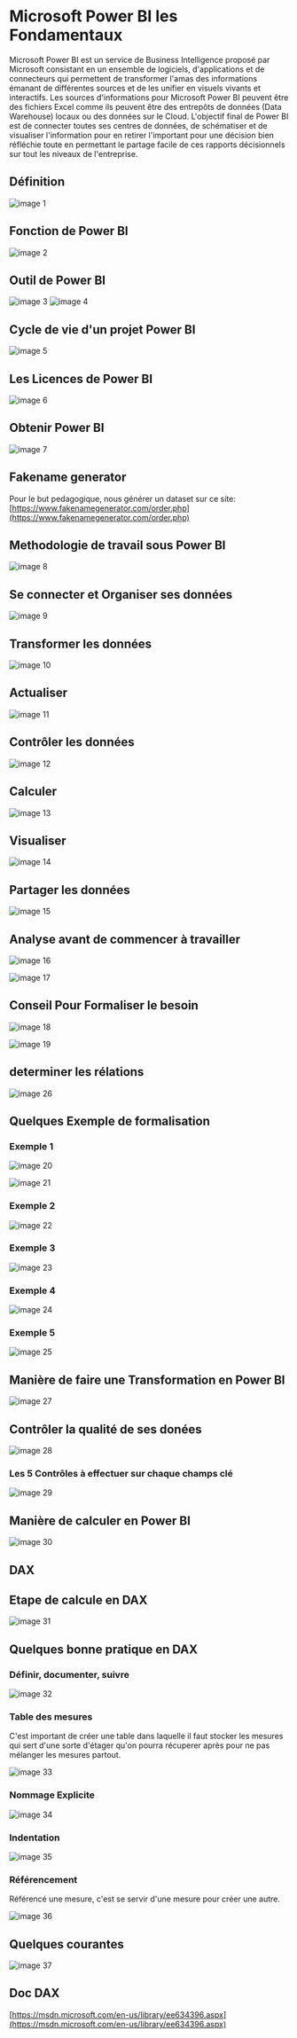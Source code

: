 # Microsoft Power BI les Fondamentaux
Microsoft Power BI est un service de Business Intelligence proposé par Microsoft consistant en un ensemble de logiciels, d'applications et de connecteurs qui permettent de transformer l'amas des informations émanant de différentes sources et de les unifier en visuels vivants et interactifs. Les sources d'informations pour Microsoft Power BI peuvent être des fichiers Excel comme ils peuvent être des entrepôts de données (Data Warehouse) locaux ou des données sur le Cloud. L'objectif final de Power BI est de connecter toutes ses centres de données, de schématiser et de visualiser l'information pour en retirer l'important pour une décision bien réfléchie toute en permettant le partage facile de ces rapports décisionnels sur tout les niveaux de l'entreprise.

## Définition
![image 1](images/1.png)

## Fonction de Power BI
![image 2](images/2.png)


## Outil de Power BI
![image 3](images/3.png)
![image 4](images/4.png)

## Cycle de vie d'un projet Power BI
![image 5](images/5.png)

## Les Licences de Power BI
![image 6](images/6.png)

## Obtenir Power BI
![image 7](images/7.png)

## Fakename generator
Pour le but pedagogique, nous générer un dataset sur ce site:
[https://www.fakenamegenerator.com/order.php](https://www.fakenamegenerator.com/order.php)

## Methodologie de travail sous Power BI

![image 8](images/8.png)

## Se connecter et Organiser ses données
![image 9](images/9.png)

## Transformer les données 
![image 10](images/10.png)

## Actualiser
![image 11](images/11.png)

## Contrôler les données
![image 12](images/12.png)

## Calculer 
![image 13](images/13.png)

## Visualiser
![image 14](images/14.png)

## Partager les données
![image 15](images/15.png)

## Analyse avant de commencer à travailler
![image 16](images/16.png)

![image 17](images/17.png)

## Conseil Pour Formaliser le besoin
![image 18](images/18.png)

![image 19](images/19.png)

## determiner les rélations
![image 26](images/26.png)

## Quelques Exemple de formalisation 
### Exemple 1
![image 20](images/20.png)

![image 21](images/21.png)

### Exemple 2

![image 22](images/22.png)

### Exemple 3

![image 23](images/23.png)

### Exemple 4

![image 24](images/24.png)

### Exemple 5

![image 25](images/25.png)

## Manière de faire une Transformation en Power BI
![image 27](images/27.png)

## Contrôler la qualité de ses donées
![image 28](images/28.png)

### Les 5 Contrôles à effectuer sur chaque champs clé
![image 29](images/29.png)

## Manière de calculer en Power BI
![image 30](images/30.png)

## DAX
## Etape de calcule en DAX
![image 31](images/31.png)

## Quelques bonne pratique en DAX
### Définir, documenter, suivre
![image 32](images/32.png)

### Table des mesures
C'est important de créer une table dans laquelle il faut stocker les mesures qui sert d'une sorte d'étager qu'on pourra récuperer après pour ne pas mélanger les mesures partout.

![image 33](images/33.png)

### Nommage Explicite

![image 34](images/34.png)

### Indentation

![image 35](images/35.png)

### Référencement

Référencé une mesure, c'est se servir d'une mesure pour créer une autre.

![image 36](images/36.png)

## Quelques courantes
![image 37](images/37.png)

## Doc DAX
[https://msdn.microsoft.com/en-us/library/ee634396.aspx](https://msdn.microsoft.com/en-us/library/ee634396.aspx)